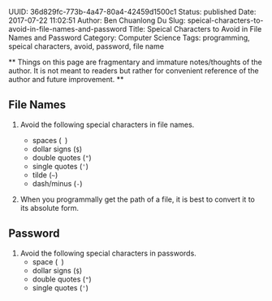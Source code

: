 UUID: 36d829fc-773b-4a47-80a4-42459d1500c1
Status: published
Date: 2017-07-22 11:02:51
Author: Ben Chuanlong Du
Slug: speical-characters-to-avoid-in-file-names-and-password
Title: Speical Characters to Avoid in File Names and Password
Category: Computer Science
Tags: programming, speical characters, avoid, password, file name

**
Things on this page are
fragmentary and immature notes/thoughts of the author.
It is not meant to readers
but rather for convenient reference of the author and future improvement.
**

## File Names

1. Avoid the following special characters in file names.
    - spaces (` `) 
    - dollar signs (`$`)
    - double quotes (`"`)
    - single quotes (`'`)
    - tilde (`~`)
    - dash/minus (`-`) 

2. When you programmally get the path of a file, 
    it is best to convert it to its absolute form.

## Password

1. Avoid the following special characters in passwords.
    - space (` `)
    - dollar signs (`$`) 
    - double quotes (`"`) 
    - single quotes (`'`) 
